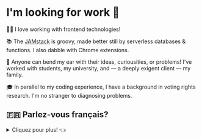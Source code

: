 <h1>I'm looking for work 👋</h1>

👨‍💻 I love working with frontend technologies!

📚 The [JAMstack](https://jamstack.org/) is groovy, made better still by serverless databases & functions. I also dabble with Chrome extensions.

🤝 Anyone can bend my ear with their ideas, curiousities, or problems! I've worked with students, my university, and — a deeply exigent client — my family.

🎓 In parallel to my coding experience, I have a background in voting rights research. I'm no stranger to diagnosing problems.

<h2>🇫🇷 Parlez-vous français?</h2>
<details>
  <summary>Cliquez pour plus! 👈</summary>

<h3>Je cherche un emploi —   <a href="mailto: contact@jamestedesco.me?subject=Parlons de la programmation!">contactez-moi!</a></h3>

👨‍💻 J'ai familiarité avec HTML, CSS, Javascript, et plusieurs choses de la JAMstack (Javascript, APIs, & Markdown). Actuellement, je déploie mes sites de SSG avec le framework d'Eleventy sur Netlify. J'aime bien developer les applications pour une bonne expérience de l'utilisateur. 

📚J'adore apprendre, et mon dossier le montre. J'ai la capacité de surmonter les obstacles et résoudre les problèmes.

🗺 Je suis arrivé des États-Unis à Caen, en Normandie en janvier, parce que j'avais le désir d'apprendre et améliorer mon français. Pour le moment, j'ai un niveau de français B1, alors je pense que c'est un niveau suffisant pour les fonctions basique, mais j'aimerais — bien sûr — apprendre beaucoup plus. La vie en france? Je l'adore!
</details>
